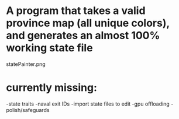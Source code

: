 # A program that takes a valid province map (all unique colors), and generates an almost 100% working state file

statePainter.png

# currently missing:
-state traits
-naval exit IDs
-import state files to edit
-gpu offloading
-polish/safeguards
